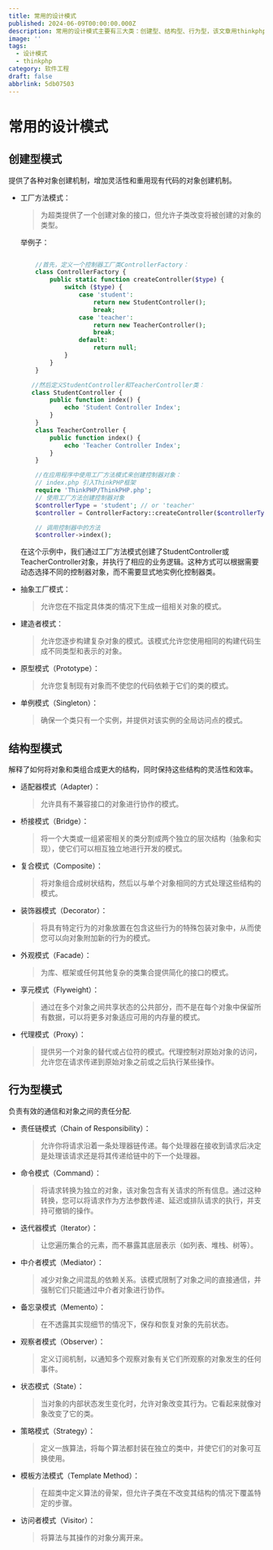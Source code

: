 ```yaml
---
title: 常用的设计模式
published: 2024-06-09T00:00:00.000Z
description: 常用的设计模式主要有三大类：创建型、结构型、行为型，该文章用thinkphp举例子
image: ''
tags:
  - 设计模式
  - thinkphp
category: 软件工程
draft: false
abbrlink: 5db07503
---
```

# 常用的设计模式

## 创建型模式

提供了各种对象创建机制，增加灵活性和重用现有代码的对象创建机制。

- 工厂方法模式：
    > 为超类提供了一个创建对象的接口，但允许子类改变将被创建的对象的类型。
    

    举例子：
    ```php

        //首先，定义一个控制器工厂类ControllerFactory：
        class ControllerFactory {
            public static function createController($type) {
                switch ($type) {
                    case 'student':
                        return new StudentController();
                        break;
                    case 'teacher':
                        return new TeacherController();
                        break;
                    default:
                        return null;
                }
            }
        }

       //然后定义StudentController和TeacherController类：
       class StudentController {
            public function index() {
                echo 'Student Controller Index';
            }
        }
        class TeacherController {
            public function index() {
                echo 'Teacher Controller Index';
            }
        }

        //在应用程序中使用工厂方法模式来创建控制器对象：
        // index.php 引入ThinkPHP框架
        require 'ThinkPHP/ThinkPHP.php';
        // 使用工厂方法创建控制器对象
        $controllerType = 'student'; // or 'teacher'
        $controller = ControllerFactory::createController($controllerType);

        // 调用控制器中的方法
        $controller->index();
    ```
    在这个示例中，我们通过工厂方法模式创建了StudentController或TeacherController对象，并执行了相应的业务逻辑。这种方式可以根据需要动态选择不同的控制器对象，而不需要显式地实例化控制器类。
- 抽象工厂模式：
    > 允许您在不指定具体类的情况下生成一组相关对象的模式。
- 建造者模式：
    > 允许您逐步构建复杂对象的模式。该模式允许您使用相同的构建代码生成不同类型和表示的对象。
- 原型模式（Prototype）：
    >允许您复制现有对象而不使您的代码依赖于它们的类的模式。
- 单例模式（Singleton）：
    > 确保一个类只有一个实例，并提供对该实例的全局访问点的模式。


## 结构型模式

解释了如何将对象和类组合成更大的结构，同时保持这些结构的灵活性和效率。

- 适配器模式（Adapter）：
    > 允许具有不兼容接口的对象进行协作的模式。
- 桥接模式（Bridge）：
    > 将一个大类或一组紧密相关的类分割成两个独立的层次结构（抽象和实现），使它们可以相互独立地进行开发的模式。
- 复合模式（Composite）：
    > 将对象组合成树状结构，然后以与单个对象相同的方式处理这些结构的模式。
- 装饰器模式（Decorator）：
    > 将具有特定行为的对象放置在包含这些行为的特殊包装对象中，从而使您可以向对象附加新的行为的模式。
- 外观模式（Facade）：
    > 为库、框架或任何其他复杂的类集合提供简化的接口的模式。
- 享元模式（Flyweight）：
    > 通过在多个对象之间共享状态的公共部分，而不是在每个对象中保留所有数据，可以将更多对象适应可用的内存量的模式。
- 代理模式（Proxy）：
    > 提供另一个对象的替代或占位符的模式。代理控制对原始对象的访问，允许您在请求传递到原始对象之前或之后执行某些操作。

## 行为型模式

负责有效的通信和对象之间的责任分配.

- 责任链模式（Chain of Responsibility）：
    > 允许你将请求沿着一条处理器链传递。每个处理器在接收到请求后决定是处理该请求还是将其传递给链中的下一个处理器。
- 命令模式（Command）：
    > 将请求转换为独立的对象，该对象包含有关请求的所有信息。通过这种转换，您可以将请求作为方法参数传递、延迟或排队请求的执行，并支持可撤销的操作。
- 迭代器模式（Iterator）：
    > 让您遍历集合的元素，而不暴露其底层表示（如列表、堆栈、树等）。
- 中介者模式（Mediator）：
    > 减少对象之间混乱的依赖关系。该模式限制了对象之间的直接通信，并强制它们只能通过中介者对象进行协作。
- 备忘录模式（Memento）：
    > 在不透露其实现细节的情况下，保存和恢复对象的先前状态。
- 观察者模式（Observer）：
    > 定义订阅机制，以通知多个观察对象有关它们所观察的对象发生的任何事件。
- 状态模式（State）：
    > 当对象的内部状态发生变化时，允许对象改变其行为。它看起来就像对象改变了它的类。
- 策略模式（Strategy）：
    > 定义一族算法，将每个算法都封装在独立的类中，并使它们的对象可互换使用。
- 模板方法模式（Template Method）：
    > 在超类中定义算法的骨架，但允许子类在不改变其结构的情况下覆盖特定的步骤。
- 访问者模式（Visitor）：
    > 将算法与其操作的对象分离开来。
